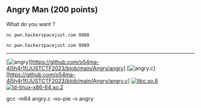 Angry Man (200 points)
----------------------------------------
What do you want ? 

`nc pwn.hackerspacejust.com 9988`

`nc pwn.hackerspacejust.com 9989`

----------------------------------------

[![angry][1]][https://github.com/o54ma-4l5h4r1f/JUSTCTF2023/blob/main/Angry/angry]
[![angry.c][2]][https://github.com/o54ma-4l5h4r1f/JUSTCTF2023/blob/main/Angry/angry.c]
[![libc.so.6][3]][3]
[![ld-linux-x86-64.so.2][4]][4]

[1]: https://img.shields.io/badge/-angry-blue?style=for-the-badge&logo=?link=https://github.com/o54ma-4l5h4r1f/JUSTCTF2023/raw/main/Angry/angry
[2]: https://img.shields.io/badge/-angry.c-blue?style=for-the-badge&logo=
[3]: https://img.shields.io/badge/-libc.so.6-blue?style=for-the-badge&logo=
[4]: https://img.shields.io/badge/-ld--linux--x86--64.so.2-blue?style=for-the-badge&logo=

gcc -m64 angry.c -no-pie -o angry
